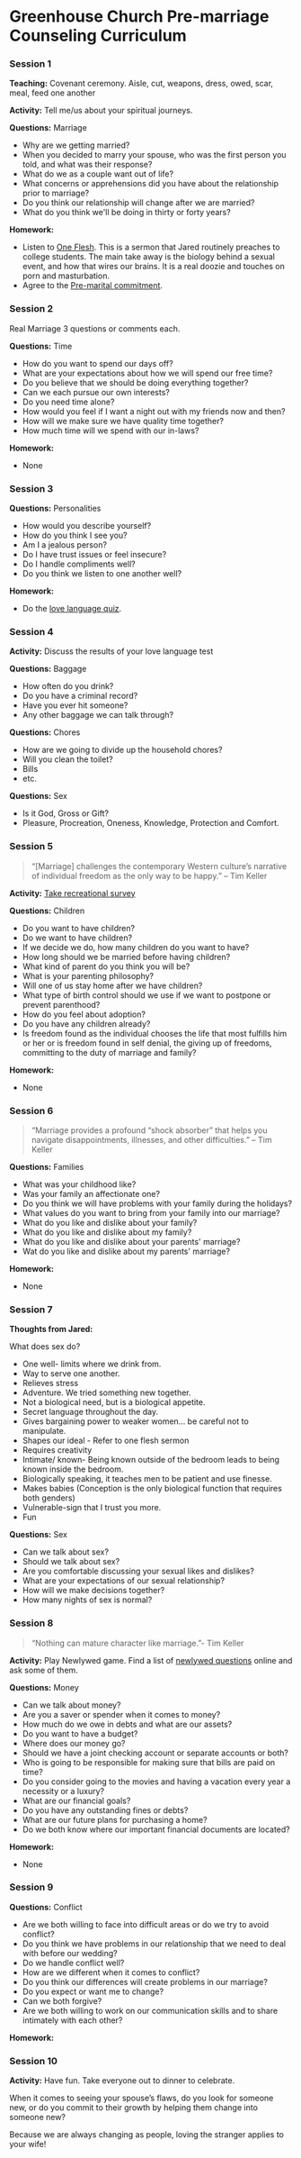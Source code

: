 # Greenhouse Church Pre-marriage Counseling Curriculum

### Session 1

**Teaching:** Covenant ceremony. Aisle, cut, weapons, dress, owed, scar, meal, feed one another

**Activity:** Tell me/us about your spiritual journeys.

**Questions:** Marriage

* Why are we getting married?
* When you decided to marry your spouse, who was the first person you told, and what was their response? 
* What do we as a couple want out of life?
* What concerns or apprehensions did you have about the relationship prior to marriage?   
* Do you think our relationship will change after we are married?
* What do you think we'll be doing in thirty or forty years?

**Homework:**

* Listen to [One Flesh](https://soundcloud.com/nathancolgate/one-flesh-2019). This is a sermon that Jared routinely preaches to college students. The main take away is the biology behind a sexual event, and how that wires our brains. It is a real doozie and touches on porn and masturbation.
* Agree to the [Pre-marital commitment](commitment.md).

### Session 2

Real Marriage 3 questions or comments each.

**Questions:** Time

* How do you want to spend our days off?
* What are your expectations about how we will spend our free time?
* Do you believe that we should be doing everything together?
* Can we each pursue our own interests?
* Do you need time alone?
* How would you feel if I want a night out with my friends now and then?
* How will we make sure we have quality time together?
* How much time will we spend with our in-laws?

**Homework:**

* None

### Session 3

**Questions:** Personalities

* How would you describe yourself?
* How do you think I see you?
* Am I a jealous person?
* Do I have trust issues or feel insecure?
* Do I handle compliments well?
* Do you think we listen to one another well?

**Homework:**

* Do the [love language quiz](https://www.5lovelanguages.com/quizzes/).

### Session 4

**Activity:** Discuss the results of your love language test

**Questions:** Baggage

* How often do you drink?
* Do you have a criminal record?
* Have you ever hit someone?
* Any other baggage we can talk through?

**Questions:** Chores

* How are we going to divide up the household chores?
* Will you clean the toilet?
* Bills
* etc.

**Questions:** Sex

* Is it God, Gross or Gift?
* Pleasure, Procreation, Oneness, Knowledge, Protection and Comfort.

### Session 5

> “[Marriage] challenges the contemporary Western culture’s narrative of individual freedom as the only way to be happy.” – Tim Keller

**Activity:** [Take recreational survey](https://www.marriagebuilders.com/download/library/questionnaires/recreational-enjoyment-inventory-6.pdf)

**Questions:** Children

* Do you want to have children?
* Do we want to have children?
* If we decide we do, how many children do you want to have?
* How long should we be married before having children?
* What kind of parent do you think you will be?
* What is your parenting philosophy?
* Will one of us stay home after we have children?
* What type of birth control should we use if we want to postpone or prevent parenthood?
* How do you feel about adoption?
* Do you have any children already?
* Is freedom found as the individual chooses the life that most fulfills him or her or is freedom found in self denial, the giving up of freedoms, committing to the duty of marriage and family?

**Homework:**

* None

### Session 6

> “Marriage provides a profound “shock absorber” that helps you navigate disappointments, illnesses, and other difficulties.” – Tim Keller

**Questions:** Families

* What was your childhood like?
* Was your family an affectionate one?
* Do you think we will have problems with your family during the holidays?
* What values do you want to bring from your family into our marriage?
* What do you like and dislike about your family?
* What do you like and dislike about my family?
* What do you like and dislike about your parents' marriage?
* Wat do you like and dislike about my parents' marriage?

**Homework:**

* None

### Session 7

**Thoughts from Jared:**

What does sex do?

* One well- limits where we drink from.
* Way to serve one another.
* Relieves stress
* Adventure. We tried something new together.
* Not a biological need, but is a biological appetite.
* Secret language throughout the day.
* Gives bargaining power to weaker women… be careful not to manipulate.
* Shapes our ideal - Refer to one flesh sermon
* Requires creativity
* Intimate/ known- Being known outside of the bedroom leads to being known inside the bedroom.
* Biologically speaking, it teaches men to be patient and use finesse.
* Makes babies (Conception is the only biological function that requires both genders)
* Vulnerable-sign that I trust you more.
* Fun

**Questions:** Sex

* Can we talk about sex?
* Should we talk about sex?
* Are you comfortable discussing your sexual likes and dislikes?
* What are your expectations of our sexual relationship?
* How will we make decisions together?
* How many nights of sex is normal?


### Session 8

> “Nothing can mature character like marriage.”- Tim Keller

**Activity:** Play Newlywed game. Find a list of [newlywed questions](https://icebreakerideas.com/newlywed-game-questions/) online and ask some of them.

**Questions:** Money

* Can we talk about money?
* Are you a saver or spender when it comes to money?
* How much do we owe in debts and what are our assets?
* Do you want to have a budget?
* Where does our money go?
* Should we have a joint checking account or separate accounts or both?
* Who is going to be responsible for making sure that bills are paid on time?
* Do you consider going to the movies and having a vacation every year a necessity or a luxury?
* What are our financial goals?
* Do you have any outstanding fines or debts?
* What are our future plans for purchasing a home?
* Do we both know where our important financial documents are located?

**Homework:**

* None

### Session 9

**Questions:** Conflict

* Are we both willing to face into difficult areas or do we try to avoid conflict?
* Do you think we have problems in our relationship that we need to deal with before our wedding?
* Do we handle conflict well?
* How are we different when it comes to conflict?
* Do you think our differences will create problems in our marriage?
* Do you expect or want me to change?
* Can we both forgive?
* Are we both willing to work on our communication skills and to share intimately with each other?

**Homework:**

### Session 10

**Activity:** Have fun. Take everyone out to dinner to celebrate.

When it comes to seeing your spouse’s flaws, do you look for someone new, or do you commit to their growth by helping them change into someone new?

Because we are always changing as people, loving the stranger applies to your wife!
